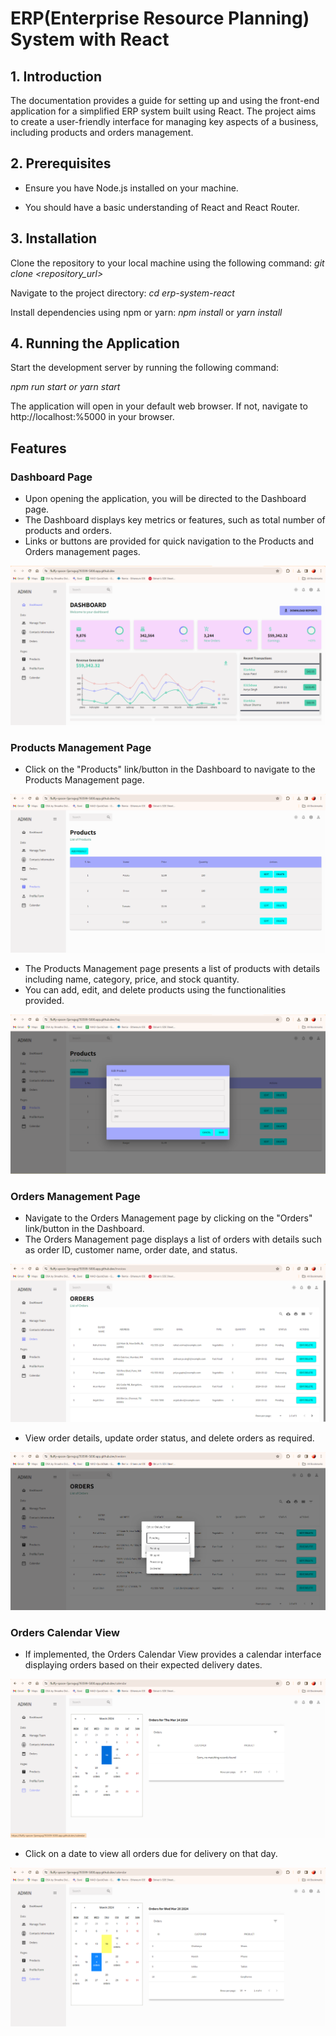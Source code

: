 # ERP(Enterprise Resource Planning) System with React

## 1. Introduction

The documentation provides a guide for setting up and using the front-end application for a simplified ERP system built using React. The project aims to create a user-friendly interface for managing key aspects of a business, including products and orders management.

## 2. Prerequisites

- Ensure you have Node.js installed on your machine.

- You should have a basic understanding of React and React Router.

## 3. Installation

Clone the repository to your local machine using the following command: *git clone <repository_url>*

Navigate to the project directory: *cd erp-system-react*

Install dependencies using npm or yarn: *npm install* or *yarn install*

## 4. Running the Application

Start the development server by running the following command: 

*npm run start or yarn start*

The application will open in your default web browser. If not, navigate to http://localhost:%5000 in your browser.



## Features

### Dashboard Page

- Upon opening the application, you will be directed to the Dashboard page.
- The Dashboard displays key metrics or features, such as total number of products and orders.
- Links or buttons are provided for quick navigation to the Products and Orders management pages.
  
![App Screenshot](https://github.com/PratyayRaj/Pratyay_ERP/blob/main/Screenshots/Screenshot%202024-03-13%20014914.png)

### Products Management Page

- Click on the "Products" link/button in the Dashboard to navigate to the Products Management page.
  
![App Screenshot](https://github.com/PratyayRaj/Pratyay_ERP/blob/main/Screenshots/Screenshot%202024-03-13%20020930.png)

- The Products Management page presents a list of products with details including name, category, price, and stock quantity.
- You can add, edit, and delete products using the functionalities provided.
  
![App Screenshot](https://github.com/PratyayRaj/Pratyay_ERP/blob/main/Screenshots/Screenshot%202024-03-13%20021006.png)

### Orders Management Page

- Navigate to the Orders Management page by clicking on the "Orders" link/button in the Dashboard.
- The Orders Management page displays a list of orders with details such as order ID, customer name, order date, and status.
  
![App Screenshot](https://github.com/PratyayRaj/Pratyay_ERP/blob/main/Screenshots/Screenshot%202024-03-14%20144333.png)

- View order details, update order status, and delete orders as required.
  
![App Screenshot](https://github.com/PratyayRaj/Pratyay_ERP/blob/main/Screenshots/Screenshot%202024-03-14%20144506.png)

### Orders Calendar View

- If implemented, the Orders Calendar View provides a calendar interface displaying orders based on their expected delivery dates.
  
![App Screenshot](https://github.com/PratyayRaj/Pratyay_ERP/blob/main/Screenshots/Screenshot%202024-03-14%20144633.png)

- Click on a date to view all orders due for delivery on that day.
  
![App Screenshot](https://github.com/PratyayRaj/Pratyay_ERP/blob/main/Screenshots/Screenshot%202024-03-14%20144646.png)
